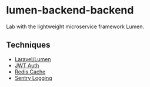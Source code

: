 # lumen-backend-backend

Lab with the lightweight microservice framework Lumen. 

## Techniques

* [Laravel/Lumen](https://lumen.laravel.com/)
* [JWT Auth](https://github.com/tymondesigns/jwt-auth)
* [Redis Cache](https://github.com/nrk/predis)
* [Sentry Logging](https://sentry.io/)
